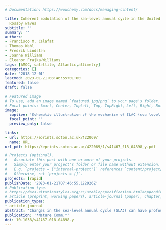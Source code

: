 ```yaml
---
# Documentation: https://wowchemy.com/docs/managing-content/

title: Coherent modulation of the sea-level annual cycle in the United States by Atlantic
  Rossby waves
subtitle: ''
summary: ''
authors:
- Francisco M. Calafat
- Thomas Wahl
- Fredrik Lindsten
- Joanne Williams
- Eleanor Frajka-Williams
tags: [AMOC, satellite, Atlantic,altimetry]
categories: []
date: '2018-12-01'
lastmod: 2023-01-21T08:46:55+01:00
featured: false
draft: false

# Featured image
# To use, add an image named `featured.jpg/png` to your page's folder.
# Focal points: Smart, Center, TopLeft, Top, TopRight, Left, Right, BottomLeft, Bottom, BottomRight.
image:
  caption: 'Schematic illustration of the mechanism of SLAC (sea-level annual cycle) modulation. The mean SLAC is associated with steric changes in the seasonal thermocline induced by variations in surface heat fluxes, whereas its modulation is related to density anomalies in deeper layers propagating westward as Rossby waves. These Rossby waves give rise to fast boundary waves upon impinging on the western boundary, which in turn modulate the SLAC along the Gulf and Southeast coasts and lead to the coherence over large distances along the coast.'
  focal_point: ''
  preview_only: false

links:
- url: https://eprints.soton.ac.uk/422069/
  name: URL
url_pdf: https://eprints.soton.ac.uk/422069/1/s41467_018_04898_y.pdf

# Projects (optional).
#   Associate this post with one or more of your projects.
#   Simply enter your project's folder or file name without extension.
#   E.g. `projects = ["internal-project"]` references `content/project/deep-learning/index.md`.
#   Otherwise, set `projects = []`.
projects: [rapid]
publishDate: '2023-01-21T07:46:55.122926Z'
# Publication type.
# https://docs.citationstyles.org/en/stable/specification.html#appendix-iii-types
# article (preprint, working papers), article-journal (paper), chapter, dataset, document (catch all), motion_picture (video), post (post on online forum), post-weblog (post on blog), report (technical report, with container-title for chapter within larger report), software, thesis, citation-key (bibtex key) or citation-label (Ferr78, formatted as output label), doi, event-title (name of event), event-place (geographic location), keyword, language (e.g., en or de), license (copyright information), note (descriptive note), publisher, title, t
publication_types:
- article-journal
abstract: 'Changes in the sea-level annual cycle (SLAC) can have profound impacts on coastal areas, including increased flooding risk and ecosystem alteration, yet little is known about the magnitude and drivers of such changes. Here we show, using novel Bayesian methods, that there are significant decadal fluctuations in the amplitude of the SLAC along the United States Gulf and Southeast coasts, including an extreme event in 2008–2009 that is likely (probability ≥68%) unprecedented in the tide-gauge record. Such fluctuations are coherent along the coast but decoupled from deep-ocean changes. Through the use of numerical and analytical ocean models, we show that the primary driver of these fluctuations involves incident Rossby waves that generate fast western-boundary waves. These Rossby waves project onto the basin-wide upper mid-ocean transport (top 1000 m) leading to a link with the SLAC, wherein larger SLAC amplitudes coincide with enhanced transport variability.'
publication: '*Nature Comm.*'
doi: 10.1038/s41467-018-04898-y
---
```

